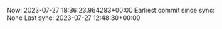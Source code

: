 Now: 2023-07-27 18:36:23.964283+00:00 Earliest commit since sync: None Last sync: 2023-07-27 12:48:30+00:00
